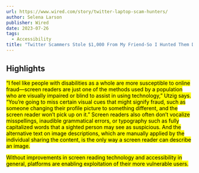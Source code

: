 ```yaml
---
url: https://www.wired.com/story/twitter-laptop-scam-hunters/
author: Selena Larson
publisher: Wired
date: 2023-07-26
tags:
  - Accessibility
title: "Twitter Scammers Stole $1,000 From My Friend-So I Hunted Them Down"
---
```


## Highlights
<mark>“I feel like people with disabilities as a whole are more susceptible to online fraud—screen readers are just one of the methods used by a population who are visually impaired or blind to assist in using technology,” Utzig says. “You’re going to miss certain visual cues that might signify fraud, such as someone changing their profile picture to something different, and the screen reader won’t pick up on it.” Screen readers also often don’t vocalize misspellings, inaudible grammatical errors, or typography such as fully capitalized words that a sighted person may see as suspicious. And the alternative text on image descriptions, which are manually applied by the individual sharing the content, is the only way a screen reader can describe an image.</mark>

<mark>Without improvements in screen reading technology and accessibility in general, platforms are enabling exploitation of their more vulnerable users.</mark>